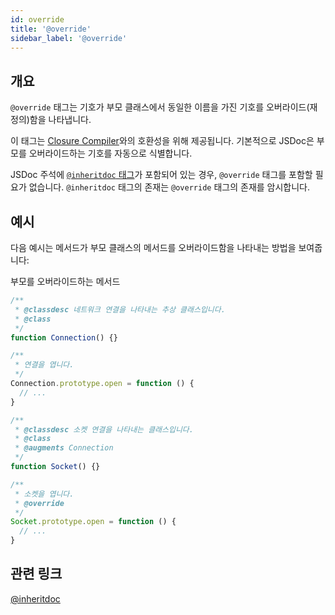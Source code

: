 ```yaml
---
id: override
title: '@override'
sidebar_label: '@override'
---
```


## 개요

`@override` 태그는 기호가 부모 클래스에서 동일한 이름을 가진 기호를 오버라이드(재정의)함을 나타냅니다.

이 태그는 [Closure Compiler](https://developers.google.com/closure/compiler/)와의 호환성을 위해 제공됩니다. 기본적으로 JSDoc은 부모를 오버라이드하는 기호를 자동으로 식별합니다.

JSDoc 주석에 [`@inheritdoc` 태그](./inheritdoc.md)가 포함되어 있는 경우, `@override` 태그를 포함할 필요가 없습니다. `@inheritdoc` 태그의 존재는 `@override` 태그의 존재를 암시합니다.

## 예시

다음 예시는 메서드가 부모 클래스의 메서드를 오버라이드함을 나타내는 방법을 보여줍니다:

부모를 오버라이드하는 메서드

```js
/**
 * @classdesc 네트워크 연결을 나타내는 추상 클래스입니다.
 * @class
 */
function Connection() {}

/**
 * 연결을 엽니다.
 */
Connection.prototype.open = function () {
  // ...
}

/**
 * @classdesc 소켓 연결을 나타내는 클래스입니다.
 * @class
 * @augments Connection
 */
function Socket() {}

/**
 * 소켓을 엽니다.
 * @override
 */
Socket.prototype.open = function () {
  // ...
}
```

## 관련 링크

[@inheritdoc](./inheritdoc.md)